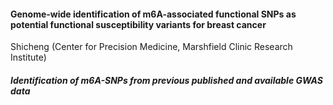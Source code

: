 #### Genome-wide identification of m6A-associated functional SNPs as potential functional susceptibility variants for breast cancer
Shicheng (Center for Precision Medicine, Marshfield Clinic Research Institute)


##### Identification of m6A-SNPs from previous published and available GWAS data 
